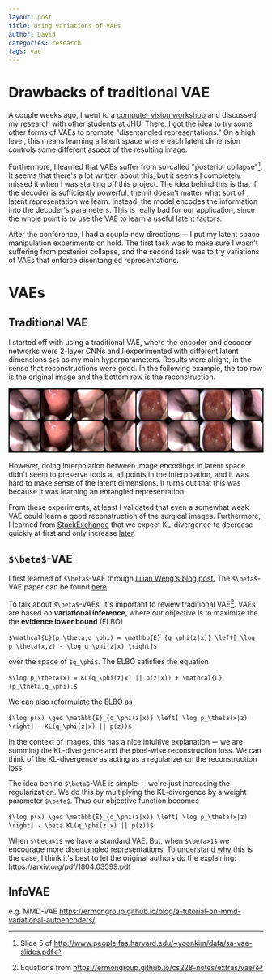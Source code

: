 ```yaml
---
layout: post
title: Using variations of VAEs
author: David
categories: research
tags: vae
---
```


# Drawbacks of traditional VAE
A couple weeks ago, I went to a [computer vision workshop](https://ccvl.jhu.edu/news/2019/jhu-computer-vision-workshop/) and discussed
my research with other students at JHU. There, I got the idea to try some other forms of VAEs to promote "disentangled representations."
On a high level, this means learning a latent space where each latent dimension controls some different aspect of the resulting image.

Furthermore, I learned that VAEs suffer from so-called "posterior collapse"[^1]. It seems that there's a lot written about this, 
but it seems I completely missed it when I was starting off this project.
The idea behind this is that if the decoder is sufficiently powerful, then it doesn't matter what sort of latent representation we learn.
Instead, the model encodes the information into the decoder's parameters. 
This is really bad for our application, since the whole point is to use the VAE to learn a useful latent factors.

After the conference, I had a couple new directions -- I put my latent space manipulation experiments on hold.
The first task was to make sure I wasn't suffering from posterior collapse, and the second task was to try variations of VAEs that
enforce disentangled representations.

# VAEs

## Traditional VAE
I started off with using a traditional VAE, where the encoder and decoder networks were 2-layer CNNs and I experimented with different
latent dimensions `$z$` as my main hyperparameters. Results were alright, in the sense that reconstructions were good. In the following
example, the top row is the original image and the bottom row is the reconstruction. 

![Reconstructions](/assets/posts/vae-reconstruction.png)

However, doing interpolation between image encodings in latent space didn't seem to preserve tools at all points in the interpolation,
and it was hard to make sense of the latent dimensions. It turns out that this was because it was learning an entangled representation.

From these experiments, at least I validated that even a somewhat weak VAE could learn a good reconstruction of the surgical images.
Furthermore, I learned from [StackExchange](https://stats.stackexchange.com/a/333176) that we expect KL-divergence to decrease quickly at first and only increase [later](https://twitter.com/memotv/status/1037111349212577792).

## `$\beta$`-VAE
I first learned of `$\beta$`-VAE through [Lilian Weng's blog post.](https://lilianweng.github.io/lil-log/2018/08/12/from-autoencoder-to-beta-vae.html)
The `$\beta$`-VAE paper can be found [here](https://openreview.net/pdf?id=Sy2fzU9gl).

To talk about `$\beta$`-VAEs, it's important to review traditional VAE[^2]. VAEs are based on **variational inference**, where
our objective is to maximize the the **evidence lower bound** (ELBO)

`$\mathcal{L}(p_\theta,q_\phi) = \mathbb{E}_{q_\phi(z|x)} \left[ \log p_\theta(x,z) - \log q_\phi(z|x) \right]$`

over the space of `$q_\phi$`. The ELBO satisfies the equation

`$\log p_\theta(x) = KL(q_\phi(z|x) || p(z|x)) + \mathcal{L}(p_\theta,q_\phi).$`

We can also reformulate the ELBO as 

`$\log p(x) \geq \mathbb{E}_{q_\phi(z|x)} \left[ \log p_\theta(x|z) \right] - KL(q_\phi(z|x) || p(z))$`

In the context of images, this has a nice intuitive explanation -- we are summing the KL-divergence and the 
pixel-wise reconstruction loss. We can think of the KL-divergence as acting as a regularizer on the reconstruction loss.

The idea behind `$\beta$`-VAE is simple -- we're just increasing the regularization.
We do this by multiplying the KL-divergence by a weight parameter `$\beta$`. Thus our objective function becomes

`$\log p(x) \geq \mathbb{E}_{q_\phi(z|x)} \left[ \log p_\theta(x|z) \right] - \beta KL(q_\phi(z|x) || p(z))$`

When `$\beta=1$` we have a standard VAE. But, when `$\beta>1$` we encourage more disentangled representations.
To understand why this is the case, I think it's best to let the original authors do the explaining: <https://arxiv.org/pdf/1804.03599.pdf>

## InfoVAE
e.g. MMD-VAE
<https://ermongroup.github.io/blog/a-tutorial-on-mmd-variational-autoencoders/>


[^1]: Slide 5 of <http://www.people.fas.harvard.edu/~yoonkim/data/sa-vae-slides.pdf>
[^2]: Equations from <https://ermongroup.github.io/cs228-notes/extras/vae/>
